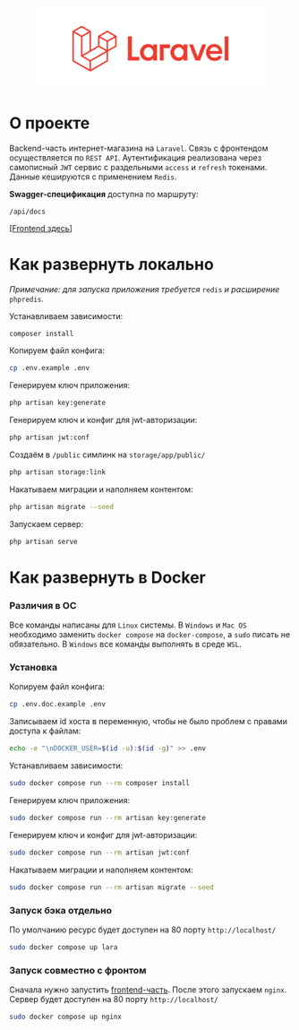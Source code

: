 <p align="center"><img src="https://raw.githubusercontent.com/Rib0v/soundhead_back/7dfe94fc7ff10fbd7d23e79adc7a3e894df1dbf6/storage/app/laravel-logo.svg" width="400" alt="Laravel Logo"></p>

# О проекте

Backend-часть интернет-магазина на `Laravel`. Связь с фронтендом осуществляется по `REST API`. Аутентификация реализована через самописный `JWT` сервис с раздельными `access` и `refresh` токенами. Данные кешируются с применением `Redis`.

**Swagger-спецификация** доступна по маршруту:

```
/api/docs
```

[[Frontend здесь](https://github.com/Rib0v/soundhead_front)]

# Как развернуть локально

*Примечание: для запуска приложения требуется* `redis` *и расширение* `phpredis`.

Устанавливаем зависимости:

```bash
composer install
```

Копируем файл конфига:

```bash
cp .env.example .env
```

Генерируем ключ приложения:

```bash
php artisan key:generate
```

Генерируем ключ и конфиг для jwt-авторизации:

```bash
php artisan jwt:conf
```

Создаём в `/public` симлинк на `storage/app/public/` 

```bash
php artisan storage:link
```

Накатываем миграции и наполняем контентом:

```bash
php artisan migrate --seed
```

Запускаем сервер:

```bash
php artisan serve
```

# Как развернуть в Docker

### Различия в ОС

Все команды написаны для `Linux` системы. В `Windows` и `Mac OS` необходимо заменить `docker compose` на `docker-compose`, а `sudo` писать не обязательно. В `Windows` все команды выполнять в среде `WSL`.

### Установка

Копируем файл конфига:

```bash
cp .env.doc.example .env
```

Записываем id хоста в переменную, чтобы не было проблем с правами доступа к файлам:

```bash
echo -e "\nDOCKER_USER=$(id -u):$(id -g)" >> .env
```

Устанавливаем зависимости:

```bash
sudo docker compose run --rm composer install
```

Генерируем ключ приложения:

```bash
sudo docker compose run --rm artisan key:generate
```

Генерируем ключ и конфиг для jwt-авторизации:

```bash
sudo docker compose run --rm artisan jwt:conf
```

Накатываем миграции и наполняем контентом:

```bash
sudo docker compose run --rm artisan migrate --seed
```

### Запуск бэка отдельно

По умолчанию ресурс будет доступен на 80 порту `http://localhost/` 

```bash
sudo docker compose up lara
```

### Запуск совместно с фронтом

Сначала нужно запустить [frontend-часть](https://github.com/Rib0v/soundhead_front). После этого запускаем `nginx`. Сервер будет доступен на 80 порту `http://localhost/` 

```bash
sudo docker compose up nginx
```
